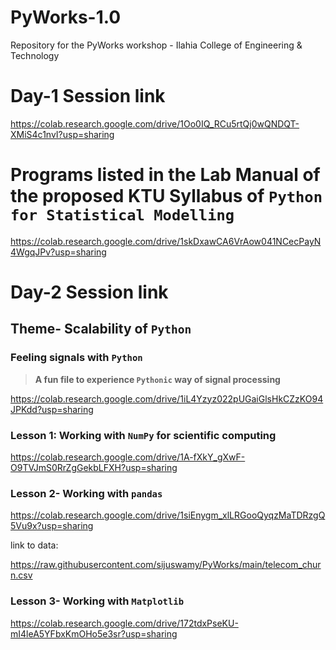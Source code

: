 # PyWorks-1.0
Repository for the PyWorks workshop - Ilahia College of Engineering &amp; Technology

# Day-1 Session link

<https://colab.research.google.com/drive/1Oo0IQ_RCu5rtQj0wQNDQT-XMiS4c1nvI?usp=sharing>

# Programs listed in the Lab Manual of the proposed KTU Syllabus of `Python for Statistical Modelling`

<https://colab.research.google.com/drive/1skDxawCA6VrAow041NCecPayN4WgqJPv?usp=sharing>

# Day-2 Session link

## Theme- Scalability of `Python`

### Feeling signals with `Python`

>**A fun file to experience `Pythonic` way of signal processing**

<https://colab.research.google.com/drive/1iL4Yzyz022pUGaiGlsHkCZzKO94JPKdd?usp=sharing>

### Lesson 1: Working with `NumPy` for scientific computing

<https://colab.research.google.com/drive/1A-fXkY_gXwF-O9TVJmS0RrZgGekbLFXH?usp=sharing>

### Lesson 2- Working with `pandas`

<https://colab.research.google.com/drive/1siEnygm_xlLRGooQyqzMaTDRzgQ5Vu9x?usp=sharing>

link to data:

https://raw.githubusercontent.com/sijuswamy/PyWorks/main/telecom_churn.csv

### Lesson 3- Working with `Matplotlib`
<https://colab.research.google.com/drive/172tdxPseKU-mI4leA5YFbxKmOHo5e3sr?usp=sharing>
